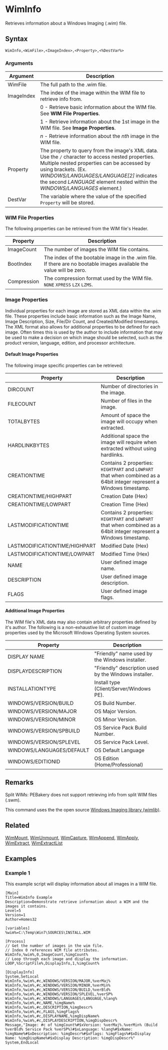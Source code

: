 # WimInfo

Retrieves information about a Windows Imaging (.wim) file.

## Syntax

```pebakery
WimInfo,<WimFile>,<ImageIndex>,<Property>,<%DestVar%>
```

### Arguments

| Argument | Description |
| --- | --- |
| WimFile | The full path to the .wim file. |
| ImageIndex | The index of the image within the WIM file to retrieve info from. |
|| 0 - Retrieve basic information about the WIM file. See **WIM File Properties**. |
|| 1 - Retrieve information about the 1st image in the WIM file. See **Image Properties**. |
|| _n_ - Retrieve information about the _nth_ image in the WIM file. |
| Property | The property to query from the image's XML data. Use the `/` character to access nested properties. Multiple nested properties can be accessed by using brackets. (Ex. _WINDOWS/LANGUAGES/LANGUAGE[2]_ indicates the second _LANGUAGE_ element nested within the _WINDOWS/LANGUAGES_ element.) |
| DestVar | The variable where the value of the specified `Property` will be stored. |

### WIM File Properties

The following properties can be retrieved from the WIM file's Header.

| Property | Description |
| --- | --- |
| ImageCount | The number of images the WIM file contains. |
| BootIndex | The index of the bootable image in the .wim file. If there are no bootable images available the value will be zero. |
| Compression | The compression format used by the WIM file. `NONE` `XPRESS` `LZX` `LZMS`. |

### Image Properties

Individual properties for each image are stored as XML data within the .wim file. These properties include basic information such as the Image Name, Image Description, Size, File/Dir Count, and Created/Modified timestamps. The XML format also allows for additional properties to be defined for each image. Often times this is used by the author to include information that may be used to make a decision on which image should be selected, such as the product version, language, edition, and processor architecture.

#### Default Image Properties

The following image specific properties can be retrieved:

| Property | Description |
| --- | --- |
| DIRCOUNT | Number of directories in the image. |
| FILECOUNT | Number of files in the image.  |
| TOTALBYTES | Amount of space the image will occupy when extracted. |
| HARDLINKBYTES | Additional space the image will require when extracted without using hardlinks. |
| CREATIONTIME | Contains 2 properties: `HIGHTPART` and `LOWPART` that when combined as a 64bit integer represent a Windows timestamp. |
| CREATIONTIME/HIGHPART | Creation Date (Hex) |
| CREATIONTIME/LOWPART | Creation Time (Hex) |
| LASTMODIFICATIONTIME | Contains 2 properties: `HIGHTPART` and `LOWPART` that when combined as a 64bit integer represent a Windows timestamp. |
| LASTMODIFICATIONTIME/HIGHPART | Modified Date (Hex) |
| LASTMODIFICATIONTIME/LOWPART | Modified Time (Hex) |
| NAME | User defined image name. |
| DESCRIPTION | User defined image description.  |
| FLAGS | User defined image flags. |

#### Additional Image Properties

The WIM file's XML data may also contain arbitrary properties defined by it's author.
The following is a non-exhaustive list of custom image properties used by the Microsoft Windows Operating System sources.

| Property | Description |
| --- | --- |
| DISPLAY NAME | "Friendly" name used by the Windows installer. |
| DISPLAYDESCRIPTION | "Friendly" description used by the Windows installer. |
| INSTALLATIONTYPE | Install type (Client/Server/Windows PE). |
| WINDOWS/VERSION/BUILD | OS Build Number. |
| WINDOWS/VERSION/MAJOR | OS Major Version. |
| WINDOWS/VERSION/MINOR | OS Minor Version. |
| WINDOWS/VERSION/SPBUILD | OS Service Pack Build Number. |
| WINDOWS/VERSION/SPLEVEL | OS Service Pack Level. |
| WINDOWS/LANGUAGES/DEFAULT | OS Default Language  |
| WINDOWS/EDITIONID | OS Edition (Home/Professional) |

## Remarks

Split WIMs: PEBakery does not support retrieving info from split WIM files (.swm).

This command uses the the open source [Windows Imaging library (wimlib)](https://wimlib.net/).

## Related

[WimMount](./WimMount.md), [WimUnmount](./WimUnmount.md), [WimCapture](./WimCapture.md), [WimAppend](./WimAppend.md), [WimApply](./WimApply.md), [WimExtract](./WimExtract.md), [WimExtractList](./WimExtractList.md)

## Examples

### Example 1

This example script will display information about all images in a WIM file.

```pebakery
[Main]
Title=WimInfo Example
Description=Demonstrate retrieve information about a WIM and the images it contains.
Level=5
Version=1
Author=Homes32

[variables]
%wim%=C:\Temp\Win7\SOURCES\INSTALL.WIM

[Process]
// Get the number of images in the wim file.
// Index 0 references WIM file attributes.
WimInfo,%wim%,0,ImageCount,%imgCount%
// Loop through each image and display the information.
LOOP,%ScriptFile%,DisplayInfo,1,%imgCount%

[DisplayInfo]
System,SetLocal
WimInfo,%wim%,#c,WINDOWS/VERSION/MAJOR,%verMaj%
WimInfo,%wim%,#c,WINDOWS/VERSION/MINOR,%verMin%
WimInfo,%wim%,#c,WINDOWS/VERSION/BUILD,%verBld%
WimInfo,%wim%,#c,WINDOWS/VERSION/SPLEVEL,%verSP%
WimInfo,%wim%,#c,WINDOWS/LANGUAGES/LANGUAGE,%lang%
WimInfo,%wim%,#c,NAME,%imgName%
WimInfo,%wim%,#c,DESCRIPTION,%imgDescr%
WimInfo,%wim%,#c,FLAGS,%imgFlags%
WimInfo,%wim%,#c,DISPLAYNAME,%imgDispName%
WimInfo,%wim%,#c,DISPLAYDESCRIPTION,%imgDispDescr%
Message,"Image: #c of %imgCount%#$xVersion: %verMaj%.%verMin% (Build %verBld% Service Pack %verSP%)#$xLanguage: %lang%#$xName: %imgName%#$xDescription: %imgDescr%#$xFlags: %imgFlags%#$xDisplay Name: %imgDispName%#$xDisplay Description: %imgDispDescr%"
System,EndLocal
```
